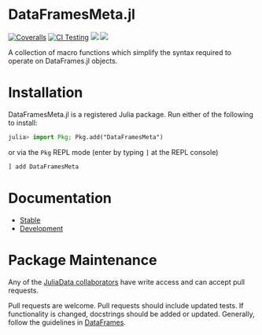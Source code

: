 # DataFramesMeta.jl

[![Coveralls](https://coveralls.io/repos/github/JuliaStats/DataFramesMeta.jl/badge.svg?branch=master)](https://coveralls.io/github/JuliaStats/DataFramesMeta.jl?branch=master)
[![CI Testing](https://github.com/JuliaData/DataFramesMeta.jl/workflows/CI/badge.svg)](https://github.com/JuliaData/DataFramesMeta.jl/actions?query=workflow%3ACI+branch%3Amaster)
[![](https://img.shields.io/badge/docs-stable-blue.svg)](https://JuliaData.github.io/DataFramesMeta.jl/stable)
[![](https://img.shields.io/badge/docs-dev-blue.svg)](https://JuliaData.github.io/DataFramesMeta.jl/dev)

A collection of macro functions which simplify the syntax required to operate on DataFrames.jl objects.

# Installation

DataFramesMeta.jl is a registered Julia package. Run either of the following to 
install:

```julia
julia> import Pkg; Pkg.add("DataFramesMeta")
```

or via the `Pkg` REPL mode (enter by typing `]` at the REPL console)

```julia
] add DataFramesMeta
```

# Documentation

* [Stable](https://JuliaData.github.io/DataFramesMeta.jl/stable)
* [Development](https://JuliaData.github.io/DataFramesMeta.jl/dev)

# Package Maintenance

Any of the
[JuliaData collaborators](https://github.com/orgs/JuliaData/teams/collaborators)
have write access and can accept pull requests.

Pull requests are welcome. Pull requests should include updated tests. If
functionality is changed, docstrings should be added or updated. Generally,
follow the guidelines in
[DataFrames](https://github.com/JuliaData/DataFrames.jl/blob/master/CONTRIBUTING.md).
